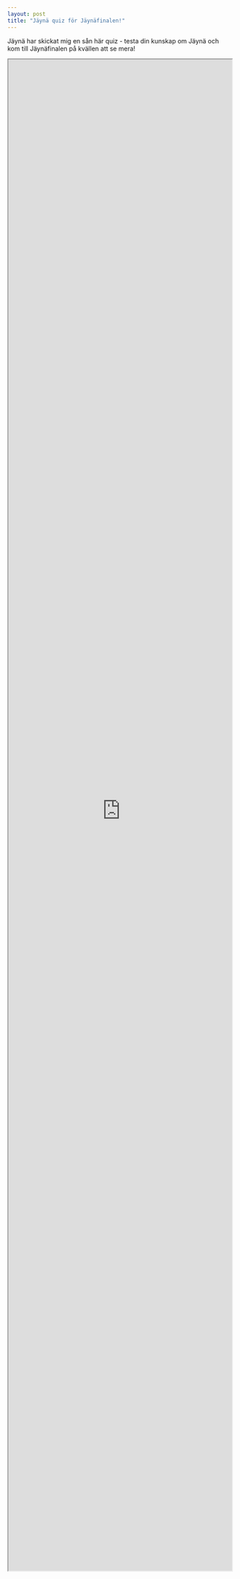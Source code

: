 ```yaml
---
layout: post
title: "Jäynä quiz för Jäynäfinalen!"
---
```


Jäynä har skickat mig en sån här quiz - testa din kunskap om Jäynä och kom till Jäynäfinalen på kvällen att se mera!

<iframe width="100%" style="height:85vh" src="https://awesome-bose-a9b2a2.netlify.app/"></iframe>